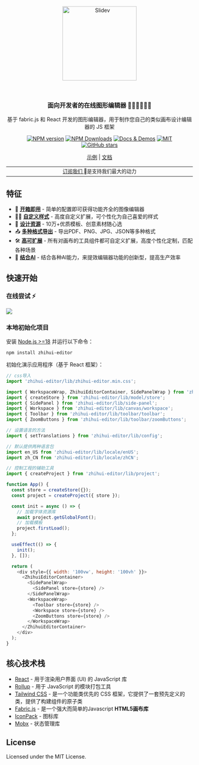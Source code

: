 <br>
<p align="center">
<a href="https://liaojunhao.github.io/zhihui-editor" target="_blank">
<img src="https://zhihui.gtimg.com/logo3.png" alt="Slidev" height="200" width="200"/>
</a>
</p>
<br>

<h3 align="center">
面向开发者的<b>在线图形编辑器</b> 🧑‍💻👩‍💻👨‍💻
</h3>
<p align="center">基于 fabric.js 和 React 开发的图形编辑器，用于制作您自己的类似画布设计编辑器的 JS 框架</p>

<p align="center">
<a href="https://www.npmjs.com/package/zhihui-editor" target="__blank"><img src="https://img.shields.io/npm/v/zhihui-editor?color=3a2be0" alt="NPM version"></a>
<a href="https://www.npmjs.com/package/zhihui-editor" target="__blank"><img alt="NPM Downloads" src="https://img.shields.io/npm/dm/zhihui-editor?color=3a2be0&label="></a>
<a href="https://liaojunhao.github.io/zhihui-editor" target="__blank"><img src="https://img.shields.io/static/v1?label=&message=docs%20%26%20demos&color=3a2be0" alt="Docs & Demos"></a>
<a href="https://github.com/liaojunhao/zhihui-editor?tab=MIT-1-ov-file" target="__blank"><img src="https://img.shields.io/github/license/liaojunhao/zhihui-editor?color=3a2be0" alt="MIT"></a>
<br>
<a href="https://github.com/liaojunhao/zhihui-editor" target="__blank"><img alt="GitHub stars" src="https://img.shields.io/github/stars/liaojunhao/zhihui-editor?style=social"></a>
</p>

<p align="center">
  <a href="https://static.taishan.qq.com/h5/desgin/index.html">示例</a> | <a href="https://liaojunhao.github.io/zhihui-editor">文档</a>
</p>

<div align="center">
<table>
<tbody>
<td align="center">
<img width="2000" height="0" alt="" aria-hiden><br>
<sub> <a href="https://liaojunhao.github.io/zhihui-editor/pricing">订阅我们 </a> 💖是支持我们最大的动力</sub><br>
<img width="2000" height="0" alt="" aria-hiden>
</td>
</tbody>
</table>
</div>

## 特征

- 📝 [**开箱即用**](https://liaojunhao.github.io/zhihui-editor/docs/intro) - 简单的配置即可获得功能齐全的图像编辑器
- 🧑‍💻 [**自定义样式**](https://liaojunhao.github.io/zhihui-editor/docs/theme) - 高度自定义扩展，可个性化为自己喜爱的样式
- 🎨 [**设计资源**](https://liaojunhao.github.io/zhihui-editor) - 10万+优质模板、创意素材随心选
- 📤 [**多种格式导出**](https://liaojunhao.github.io/zhihui-editor/docs/misc/import-and-export) - 导出PDF、PNG、JPG、JSON等多种格式
- 🛠 [**高可扩展**](https://liaojunhao.github.io/zhihui-editor) - 所有对画布的工具组件都可自定义扩展，高度个性化定制，匹配各种场景
- 🤹 [**结合AI**](https://liaojunhao.github.io/zhihui-editor/blog) - 结合各种AI能力，来提效编辑器功能的创新型，提高生产效率

## 快速开始

### 在线尝试 ⚡️

[![](https://developer.stackblitz.com/img/open_in_stackblitz.svg)](https://stackblitz.com/edit/vitejs-vite-wuhy4n?file=src%2FApp.jsx)

### 本地初始化项目

安装 [Node.js >=18](https://nodejs.org/) 并运行以下命令：

```
npm install zhihui-editor
```

初始化演示应用程序（基于 React 框架）：

```js
// css导入
import 'zhihui-editor/lib/zhihui-editor.min.css';

import { WorkspaceWrap, ZhihuiEditorContainer, SidePanelWrap } from 'zhihui-editor';
import { createStore } from 'zhihui-editor/lib/model/store';
import { SidePanel } from 'zhihui-editor/lib/side-panel';
import { Workspace } from 'zhihui-editor/lib/canvas/workspace';
import { Toolbar } from 'zhihui-editor/lib/toolbar/toolbar';
import { ZoomButtons } from 'zhihui-editor/lib/toolbar/zoomButtons';

// 设置语言的方法
import { setTranslations } from 'zhihui-editor/lib/config';

// 默认提供两种语言包
import en_US from 'zhihui-editor/lib/locale/enUS';
import zh_CN from 'zhihui-editor/lib/locale/zhCN';

// 控制工程的辅助工具
import { createProject } from 'zhihui-editor/lib/project';
```

```js
function App() {
  const store = createStore({});
  const project = createProject({ store });

  const init = async () => {
    // 加载字体资源库
    await project.getGlobalFont();
    // 加载模板
    project.firstLoad();
  };

  useEffect(() => {
    init();
  }, []);

  return (
    <div style={{ width: '100vw', height: '100vh' }}>
      <ZhihuiEditorContainer>
        <SidePanelWrap>
          <SidePanel store={store} />
        </SidePanelWrap>
        <WorkspaceWrap>
          <Toolbar store={store} />
          <Workspace store={store} />
          <ZoomButtons store={store} />
        </WorkspaceWrap>
      </ZhihuiEditorContainer>
    </div>
  );
}
```

## 核心技术栈

- [React](https://react.dev/) - 用于渲染用户界面 (UI) 的 JavaScript 库
- [Rollup](https://rollupjs.org/) - 用于 JavaScript 的模块打包工具
- [Tailwind CSS](https://tailwindui.com/) - 是一个功能类优先的 CSS 框架，它提供了一套预先定义的类，提供了构建组件的原子类
- [Fabric.js](http://fabricjs.com/) - 是一个强大而简单的Javascript **HTML5画布库**
- [IconPack](https://iconpark.oceanengine.com/) - 图标库
- [Mobx](https://mobx.js.org/) - 状态管理库

## License

Licensed under the MIT License.

<br>
